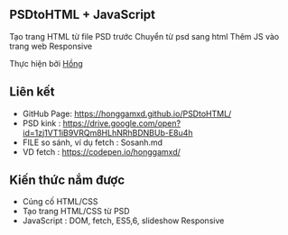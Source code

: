 ﻿
## PSDtoHTML + JavaScript

Tạo trang HTML từ file PSD trước
Chuyển từ psd sang html
Thêm JS vào trang web
Responsive

Thực hiện bởi [Hồng](https://github.com/honggamxd)

## Liên kết

- GitHub Page: https://honggamxd.github.io/PSDtoHTML/
- PSD kink : https://drive.google.com/open?id=1zj1VT1iB9VRQm8HLhNRhBDNBUb-E8u4h
- FILE so sánh, ví dụ fetch : Sosanh.md
- VD fetch : https://codepen.io/honggamxd/
## Kiến thức nắm được

- Củng cố HTML/CSS 
- Tạo trang HTML/CSS từ PSD
- JavaScript : DOM, fetch, ES5,6, slideshow
Responsive



